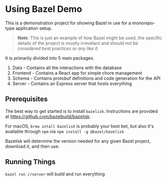 # Using Bazel Demo

This is a demonstration project for showing Bazel in use for a monorepo-type
application setup.

> **Note**: This is just an example of how Bazel might be used, the specific
> details of the project is mostly irrevelant and _should not be
> considered best practices or any like it._

It is primarily divided into 5 main packages.

1. Data - Contains all the interactions with the database
2. Frontend - Contains a React app for simple chore management
3. Schema - Contains protobuf definitions and code generation for the API
4. Server - Contains an Express server that hosts everything

## Prerequisites

The best way to get started is to install `bazelisk`. Instructions are provided
at https://github.com/bazelbuild/bazelisk.

For macOS, `brew intall bazelisk` is probably your best bet, but also it's
available through `npm` via `npm install -g @bazel/bazelisk`

Bazelisk will determine the version needed for any given Bazel project,
download it, and then use.

## Running Things

`bazel run //server` will build and run everything
